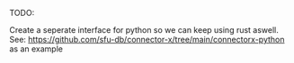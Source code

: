 TODO:

Create a seperate interface for python so we can keep using rust aswell. See: https://github.com/sfu-db/connector-x/tree/main/connectorx-python as an example